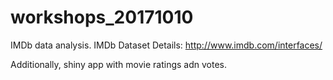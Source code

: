 # workshops_20171010

IMDb data analysis.
IMDb Dataset Details: http://www.imdb.com/interfaces/

Additionally, shiny app with movie ratings adn votes. 

